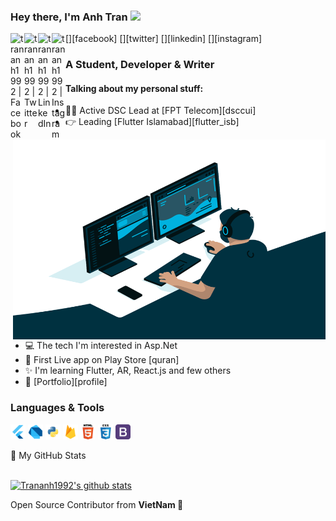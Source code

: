### Hey there, I'm  Anh Tran <img src="https://media.giphy.com/media/hvRJCLFzcasrR4ia7z/giphy.gif" width="25px">

[<img align="left" alt="trananh1992 | Facebook" width=22px src="https://cdn.jsdelivr.net/npm/simple-icons@v3/icons/facebook.svg">][facebook]
[<img align="left" alt="trananh1992 | Twitter" width=22px src="https://cdn.jsdelivr.net/npm/simple-icons@v3/icons/twitter.svg">][twitter]
[<img align="left" alt="trananh1992 | LinkedIn" width=22px src="https://cdn.jsdelivr.net/npm/simple-icons@v3/icons/linkedin.svg">][linkedin]
[<img align="left" alt="trananh1992 | Instagram" width=22px src="https://cdn.jsdelivr.net/npm/simple-icons@v3/icons/instagram.svg">][instagram]

### A Student, Developer & Writer

<img align="right" alt="GIF" src="code.gif" width="500" height="320" />

#### Talking about my personal stuff:

- 🙋‍♂️ Active DSC Lead at [FPT Telecom][dsccui]
- 👉 Leading [Flutter Islamabad][flutter_isb]
- 💻 The tech I'm interested in Asp.Net
- 📱 First Live app on Play Store [quran]
- ✨ I'm learning Flutter, AR, React.js and few others
- 📄 [Portfolio][profile]

### Languages & Tools

<code><img width=24px src="https://raw.githubusercontent.com/github/explore/80688e429a7d4ef2fca1e82350fe8e3517d3494d/topics/flutter/flutter.png"></code>
<code><img width=24px src="https://raw.githubusercontent.com/github/explore/80688e429a7d4ef2fca1e82350fe8e3517d3494d/topics/dart/dart.png"></code>
<code><img width=24px src="https://raw.githubusercontent.com/github/explore/80688e429a7d4ef2fca1e82350fe8e3517d3494d/topics/python/python.png"></code>
<code><img width=24px src="https://raw.githubusercontent.com/github/explore/80688e429a7d4ef2fca1e82350fe8e3517d3494d/topics/firebase/firebase.png"></code>
<code><img width=24px src="https://raw.githubusercontent.com/github/explore/80688e429a7d4ef2fca1e82350fe8e3517d3494d/topics/html/html.png"></code>
<code><img width=24px src="https://raw.githubusercontent.com/github/explore/80688e429a7d4ef2fca1e82350fe8e3517d3494d/topics/css/css.png"></code>
<code><img width=24px src="https://raw.githubusercontent.com/github/explore/80688e429a7d4ef2fca1e82350fe8e3517d3494d/topics/bootstrap/bootstrap.png"></code>

<summary>📝 My GitHub Stats</summary>
<br>

[![Trananh1992's github stats](https://github-readme-stats.vercel.app/api?username=trananh1992&theme=gotham)](https://github.com/trananh1992/github-readme-stats)


Open Source Contributor from <b>VietNam<b> 💚
